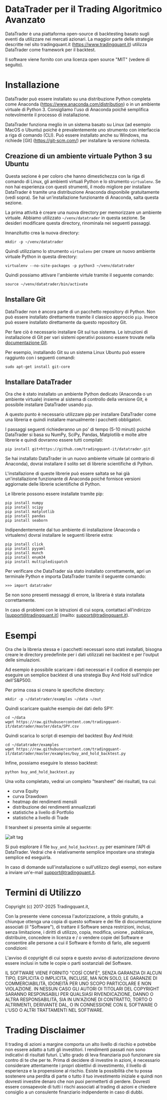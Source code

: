 # DataTrader per il Trading Algoritmico Avanzato

DataTrader è una piattaforma open-source di backtesting basato sugli eventi da utilizzare nei mercati azionari. La maggior parte delle strategie descritte nel sito tradingquant.it (https://www.tradingquant.it) utilizza DataTrader come framework per il backtest.

Il software viene fornito con una licenza open source "MIT" (vedere di seguito).

# Installazione

DataTrader può essere installato su una distribuzione Python completa come Anaconda (https://www.anaconda.com/distribution) o in un ambiente virtuale di Python 3. Consigliamo l'uso di Anaconda poiché semplifica notevolmente il processo di installazione.

DataTrader funziona meglio in un sistema basato su Linux (ad esempio MacOS o Ubuntu) poiché è prevalentemente uno strumento con interfaccia a riga di comando (CLI). Può essere installato anche su Windows, ma richiede [Git] (https://git-scm.com/) per installare la versione richiesta.

## Creazione di un ambiente virtuale Python 3 su Ubuntu

Questa sezione è per coloro che hanno dimestichezza con la riga di comando di Linux, gli ambienti virtuali Python e lo strumento ```virtualenv```. Se non hai esperienza con questi strumenti, il modo migliore per installare DataTrader è tramite una distribuzione Anaconda disponibile gratuitamente (vedi sopra). Se hai un'installazione funzionante di Anaconda, salta questa sezione.

La prima attività è creare una nuova directory per memorizzare un ambiente virtuale. Abbiamo utilizzato ```~/venv/datatrader``` in questa sezione. Se desideri modificare questa directory, rinominala nei seguenti passaggi.

Innanzitutto crea la nuova directory:

```
mkdir -p ~/venv/datatrader
```

Quindi utilizziamo lo strumento ```virtualenv``` per creare un nuovo ambiente virtuale Python in questa directory:

```
virtualenv --no-site-packages -p python3 ~/venv/datatrader
```

Quindi possiamo attivare l'ambiente virtule tramite il seguente comando:

```
source ~/venv/datatrader/bin/activate
```

## Installare Git

DataTrader non è ancora parte di un pacchetto repository di Python. Non può essere installato direttamente tramite il classico approccio ```pip```. Invece può essere installato direttamente da questo repository Git.

Per fare ciò è necessario installare Git sul tuo sistema. Le istruzioni di installazione di Git per vari sistemi operativi possono essere trovate nella [documentazione Git](https://git-scm.com/book/en/v2/Getting-Started-Installing-Git).

Per esempio, installando Git su un sistema Linux Ubuntu può essere raggiunto con i seguenti comandi:

```sudo apt-get install git-core```

## Installare DataTrader

Ora che è stato installato un ambiente Python dedicato (Anaconda o un ambiente virtuale) insieme al sistema di controllo della versione Git, è possibile installare DataTrader usando ```pip```.

A questo punto è necessario utilizzare pip per installare DataTrader come una libreria e quindi installare manualmente i pacchetti obbligatori.

I passaggi seguenti richiederanno un po' di tempo (5-10 minuti) poiché DataTrader si basa su NumPy, SciPy, Pandas, Matplotlib e molte altre librerie e quindi dovranno essere tutti compilati:

```
pip install git+https://github.com/tradingquant-it/datatrader.git
```

Se hai installato DataTrader in un nuovo ambiente virtuale (al contrario di Anaconda), dovrai installare il solito set di librerie scientifiche di Python.

L'installazione di queste librerie può essere saltata se hai già un'installazione funzionante di Anaconda poiché fornisce versioni aggiornate delle librerie scientifiche di Python.

Le librerie possono essere installate tramite pip:

```
pip install numpy
pip install scipy
pip install matplotlib
pip install pandas
pip install seaborn
```


Indipendentemente dal tuo ambiente di installazione (Anaconda o virtualenv) dovrai installare le seguenti librerie extra:

```
pip install click
pip install pyyaml
pip install munch
pip install enum34
pip install multipledispatch
```

Per verificare che DataTrader sia stato installato correttamente, apri un terminale Python e importa DataTrader tramite il seguente comando:

```
>>> import datatrader
```

Se non sono presenti messaggi di errore, la libreria è stata installata correttamente.

In caso di problemi con le istruzioni di cui sopra, contattaci all'indirizzo [support@tradingquant.it] (mailto: support@tradingquant.it).


# Esempi


Ora che la libreria stessa e i pacchetti necessari sono stati installati, bisogna creare le directory predefinite per i dati utilizzati nei backtest e per l'output delle simulazioni.

Ad esempio è possibile scaricare i dati necessari e il codice di esempio per eseguire un semplice backtest di una strategia Buy And Hold sull'indice dell'S&P500.

Per prima cosa si creano le specifiche directory:

```
mkdir -p ~/datatrader/examples ~/data ~/out
```

Quindi scaricare qualche esempio dei dati dello SPY:

```
cd ~/data
wget https://raw.githubusercontent.com/tradingquant-it/datatrader/master/data/SPY.csv
```

Quindi scarica lo script di esempio del backtest Buy And Hold:

```
cd ~/datatrader/examples
wget https://raw.githubusercontent.com/tradingquant-it/datatrader/master/examples/buy_and_hold_backtest.py 
```

Infine, possiamo eseguire lo stesso backtest:

```
python buy_and_hold_backtest.py
```

Una volta completato, vedrai un completo "tearsheet" dei risultati, tra cui:

* curva Equity
* curva Drawdown
* heatmap dei rendimenti mensili
* distribuzione dei rendimenti annualizzati
* statistiche a livello di Portfolio
* statistiche a livello di Trade

Il tearsheet si presenta simile al seguente:

![alt tag](https://tradingquant.it/wp-content/uploads/datatrader-buy-and-hold-tearsheet-001.png)

Si può esplorare il file ```buy_and_hold_backtest.py``` per esaminare l'API di DataTrader. Vedrai che è relativamente semplice impostare una strategia semplice ed eseguirla.

In caso di domande sull'installazione o sull'utilizzo degli esempi, non esitare a inviare un'e-mail [support@tradingquant.it](mailto:support@tradingquant.it).

# Termini di Utilizzo

Copyright (c) 2017-2025 Tradingquant.it,

Con la presente viene concessa l'autorizzazione, a titolo gratuito, a chiunque ottenga una copia di questo software e dei file di documentazione associati (il "Software"), di trattare il Software senza restrizioni, inclusi, senza limitazione, i diritti di utilizzo, copia, modifica, unione , pubblicare, distribuire, concedere in licenza e / o vendere copie del Software e consentire alle persone a cui il Software è fornito di farlo, alle seguenti condizioni:

L'avviso di copyright di cui sopra e questo avviso di autorizzazione devono essere inclusi in tutte le copie o parti sostanziali del Software.

IL SOFTWARE VIENE FORNITO "COSÌ COM'È", SENZA GARANZIA DI ALCUN TIPO, ESPLICITA O IMPLICITA, INCLUSE, MA NON SOLO, LE GARANZIE DI COMMERCIABILITÀ, IDONEITÀ PER UNO SCOPO PARTICOLARE E NON VIOLAZIONE. IN NESSUN CASO GLI AUTORI OI TITOLARI DEL COPYRIGHT SARANNO RESPONSABILI PER QUALSIASI RIVENDICAZIONE, DANNO O ALTRA RESPONSABILITÀ, SIA IN UN'AZIONE DI CONTRATTO, TORTO O ALTRIMENTI, DERIVANTE DAL, O IN CONNESSIONE CON IL SOFTWARE O L'USO O ALTRI TRATTAMENTI NEL SOFTWARE.

# Trading Disclaimer

Il trading di azioni a margine comporta un alto livello di rischio e potrebbe non essere adatto a tutti gli investitori. I rendimenti passati non sono indicativi di risultati futuri. L'alto grado di leva finanziaria può funzionare sia contro di te che per te. Prima di decidere di investire in azioni, è necessario considerare attentamente i propri obiettivi di investimento, il livello di esperienza e la propensione al rischio. Esiste la possibilità che tu possa sostenere una perdita di parte o tutto il tuo investimento iniziale e quindi non dovresti investire denaro che non puoi permetterti di perdere. Dovresti essere consapevole di tutti i rischi associati al trading di azioni e chiedere consiglio a un consulente finanziario indipendente in caso di dubbi.
